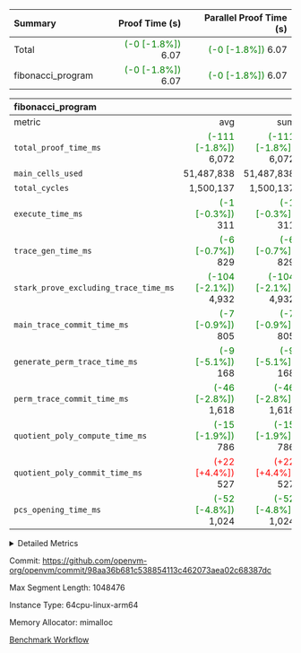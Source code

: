 | Summary | Proof Time (s) | Parallel Proof Time (s) |
|:---|---:|---:|
| Total | <span style='color: green'>(-0 [-1.8%])</span> 6.07 | <span style='color: green'>(-0 [-1.8%])</span> 6.07 |
| fibonacci_program | <span style='color: green'>(-0 [-1.8%])</span> 6.07 | <span style='color: green'>(-0 [-1.8%])</span> 6.07 |


| fibonacci_program |||||
|:---|---:|---:|---:|---:|
|metric|avg|sum|max|min|
| `total_proof_time_ms ` | <span style='color: green'>(-111 [-1.8%])</span> 6,072 | <span style='color: green'>(-111 [-1.8%])</span> 6,072 | <span style='color: green'>(-111 [-1.8%])</span> 6,072 | <span style='color: green'>(-111 [-1.8%])</span> 6,072 |
| `main_cells_used     ` |  51,487,838 |  51,487,838 |  51,487,838 |  51,487,838 |
| `total_cycles        ` |  1,500,137 |  1,500,137 |  1,500,137 |  1,500,137 |
| `execute_time_ms     ` | <span style='color: green'>(-1 [-0.3%])</span> 311 | <span style='color: green'>(-1 [-0.3%])</span> 311 | <span style='color: green'>(-1 [-0.3%])</span> 311 | <span style='color: green'>(-1 [-0.3%])</span> 311 |
| `trace_gen_time_ms   ` | <span style='color: green'>(-6 [-0.7%])</span> 829 | <span style='color: green'>(-6 [-0.7%])</span> 829 | <span style='color: green'>(-6 [-0.7%])</span> 829 | <span style='color: green'>(-6 [-0.7%])</span> 829 |
| `stark_prove_excluding_trace_time_ms` | <span style='color: green'>(-104 [-2.1%])</span> 4,932 | <span style='color: green'>(-104 [-2.1%])</span> 4,932 | <span style='color: green'>(-104 [-2.1%])</span> 4,932 | <span style='color: green'>(-104 [-2.1%])</span> 4,932 |
| `main_trace_commit_time_ms` | <span style='color: green'>(-7 [-0.9%])</span> 805 | <span style='color: green'>(-7 [-0.9%])</span> 805 | <span style='color: green'>(-7 [-0.9%])</span> 805 | <span style='color: green'>(-7 [-0.9%])</span> 805 |
| `generate_perm_trace_time_ms` | <span style='color: green'>(-9 [-5.1%])</span> 168 | <span style='color: green'>(-9 [-5.1%])</span> 168 | <span style='color: green'>(-9 [-5.1%])</span> 168 | <span style='color: green'>(-9 [-5.1%])</span> 168 |
| `perm_trace_commit_time_ms` | <span style='color: green'>(-46 [-2.8%])</span> 1,618 | <span style='color: green'>(-46 [-2.8%])</span> 1,618 | <span style='color: green'>(-46 [-2.8%])</span> 1,618 | <span style='color: green'>(-46 [-2.8%])</span> 1,618 |
| `quotient_poly_compute_time_ms` | <span style='color: green'>(-15 [-1.9%])</span> 786 | <span style='color: green'>(-15 [-1.9%])</span> 786 | <span style='color: green'>(-15 [-1.9%])</span> 786 | <span style='color: green'>(-15 [-1.9%])</span> 786 |
| `quotient_poly_commit_time_ms` | <span style='color: red'>(+22 [+4.4%])</span> 527 | <span style='color: red'>(+22 [+4.4%])</span> 527 | <span style='color: red'>(+22 [+4.4%])</span> 527 | <span style='color: red'>(+22 [+4.4%])</span> 527 |
| `pcs_opening_time_ms ` | <span style='color: green'>(-52 [-4.8%])</span> 1,024 | <span style='color: green'>(-52 [-4.8%])</span> 1,024 | <span style='color: green'>(-52 [-4.8%])</span> 1,024 | <span style='color: green'>(-52 [-4.8%])</span> 1,024 |



<details>
<summary>Detailed Metrics</summary>

| group | num_segments | keygen_time_ms | commit_exe_time_ms |
| --- | --- | --- | --- |
| fibonacci_program | 1 | 372 | 5 | 

| group | air_name | quotient_deg | interactions | constraints |
| --- | --- | --- | --- | --- |
| fibonacci_program | AccessAdapterAir<16> | 2 | 5 | 14 | 
| fibonacci_program | AccessAdapterAir<2> | 2 | 5 | 14 | 
| fibonacci_program | AccessAdapterAir<32> | 2 | 5 | 14 | 
| fibonacci_program | AccessAdapterAir<4> | 2 | 5 | 14 | 
| fibonacci_program | AccessAdapterAir<64> | 2 | 5 | 14 | 
| fibonacci_program | AccessAdapterAir<8> | 2 | 5 | 14 | 
| fibonacci_program | BitwiseOperationLookupAir<8> | 2 | 2 | 4 | 
| fibonacci_program | MemoryMerkleAir<8> | 2 | 4 | 40 | 
| fibonacci_program | PersistentBoundaryAir<8> | 2 | 3 | 6 | 
| fibonacci_program | PhantomAir | 2 | 3 | 5 | 
| fibonacci_program | Poseidon2PeripheryAir<BabyBearParameters>, 1> | 2 | 1 | 286 | 
| fibonacci_program | ProgramAir | 1 | 1 | 4 | 
| fibonacci_program | RangeTupleCheckerAir<2> | 1 | 1 | 4 | 
| fibonacci_program | VariableRangeCheckerAir | 1 | 1 | 4 | 
| fibonacci_program | VmAirWrapper<Rv32BaseAluAdapterAir, BaseAluCoreAir<4, 8> | 2 | 19 | 43 | 
| fibonacci_program | VmAirWrapper<Rv32BaseAluAdapterAir, LessThanCoreAir<4, 8> | 2 | 17 | 39 | 
| fibonacci_program | VmAirWrapper<Rv32BaseAluAdapterAir, ShiftCoreAir<4, 8> | 2 | 23 | 90 | 
| fibonacci_program | VmAirWrapper<Rv32BranchAdapterAir, BranchEqualCoreAir<4> | 2 | 11 | 25 | 
| fibonacci_program | VmAirWrapper<Rv32BranchAdapterAir, BranchLessThanCoreAir<4, 8> | 2 | 13 | 41 | 
| fibonacci_program | VmAirWrapper<Rv32CondRdWriteAdapterAir, Rv32JalLuiCoreAir> | 2 | 10 | 22 | 
| fibonacci_program | VmAirWrapper<Rv32HintStoreAdapterAir, Rv32HintStoreCoreAir> | 2 | 15 | 17 | 
| fibonacci_program | VmAirWrapper<Rv32JalrAdapterAir, Rv32JalrCoreAir> | 2 | 16 | 20 | 
| fibonacci_program | VmAirWrapper<Rv32LoadStoreAdapterAir, LoadSignExtendCoreAir<4, 8> | 2 | 18 | 33 | 
| fibonacci_program | VmAirWrapper<Rv32LoadStoreAdapterAir, LoadStoreCoreAir<4> | 2 | 17 | 38 | 
| fibonacci_program | VmAirWrapper<Rv32MultAdapterAir, DivRemCoreAir<4, 8> | 2 | 25 | 88 | 
| fibonacci_program | VmAirWrapper<Rv32MultAdapterAir, MulHCoreAir<4, 8> | 2 | 24 | 38 | 
| fibonacci_program | VmAirWrapper<Rv32MultAdapterAir, MultiplicationCoreAir<4, 8> | 2 | 19 | 26 | 
| fibonacci_program | VmAirWrapper<Rv32RdWriteAdapterAir, Rv32AuipcCoreAir> | 2 | 11 | 15 | 
| fibonacci_program | VmConnectorAir | 2 | 3 | 9 | 

| group | air_name | segment | rows | prep_cols | perm_cols | main_cols | cells |
| --- | --- | --- | --- | --- | --- | --- | --- |
| fibonacci_program | AccessAdapterAir<8> | 0 | 64 |  | 24 | 17 | 2,624 | 
| fibonacci_program | BitwiseOperationLookupAir<8> | 0 | 65,536 | 3 | 8 | 2 | 655,360 | 
| fibonacci_program | MemoryMerkleAir<8> | 0 | 256 |  | 20 | 32 | 13,312 | 
| fibonacci_program | PersistentBoundaryAir<8> | 0 | 64 |  | 12 | 20 | 2,048 | 
| fibonacci_program | PhantomAir | 0 | 2 |  | 12 | 6 | 36 | 
| fibonacci_program | Poseidon2PeripheryAir<BabyBearParameters>, 1> | 0 | 256 |  | 8 | 300 | 78,848 | 
| fibonacci_program | ProgramAir | 0 | 4,096 |  | 8 | 10 | 73,728 | 
| fibonacci_program | RangeTupleCheckerAir<2> | 0 | 524,288 | 2 | 8 | 1 | 4,718,592 | 
| fibonacci_program | VariableRangeCheckerAir | 0 | 262,144 | 2 | 8 | 1 | 2,359,296 | 
| fibonacci_program | VmAirWrapper<Rv32BaseAluAdapterAir, BaseAluCoreAir<4, 8> | 0 | 1,048,576 |  | 80 | 36 | 121,634,816 | 
| fibonacci_program | VmAirWrapper<Rv32BaseAluAdapterAir, LessThanCoreAir<4, 8> | 0 | 524,288 |  | 40 | 37 | 40,370,176 | 
| fibonacci_program | VmAirWrapper<Rv32BaseAluAdapterAir, ShiftCoreAir<4, 8> | 0 | 2 |  | 52 | 53 | 210 | 
| fibonacci_program | VmAirWrapper<Rv32BranchAdapterAir, BranchEqualCoreAir<4> | 0 | 262,144 |  | 48 | 26 | 19,398,656 | 
| fibonacci_program | VmAirWrapper<Rv32BranchAdapterAir, BranchLessThanCoreAir<4, 8> | 0 | 8 |  | 56 | 32 | 704 | 
| fibonacci_program | VmAirWrapper<Rv32CondRdWriteAdapterAir, Rv32JalLuiCoreAir> | 0 | 131,072 |  | 44 | 18 | 8,126,464 | 
| fibonacci_program | VmAirWrapper<Rv32HintStoreAdapterAir, Rv32HintStoreCoreAir> | 0 | 4 |  | 36 | 26 | 248 | 
| fibonacci_program | VmAirWrapper<Rv32JalrAdapterAir, Rv32JalrCoreAir> | 0 | 16 |  | 36 | 28 | 1,024 | 
| fibonacci_program | VmAirWrapper<Rv32LoadStoreAdapterAir, LoadStoreCoreAir<4> | 0 | 32 |  | 72 | 40 | 3,584 | 
| fibonacci_program | VmAirWrapper<Rv32RdWriteAdapterAir, Rv32AuipcCoreAir> | 0 | 16 |  | 28 | 21 | 784 | 
| fibonacci_program | VmConnectorAir | 0 | 2 | 1 | 12 | 4 | 32 | 

| group | segment | trace_gen_time_ms | total_proof_time_ms | total_cycles | total_cells | stark_prove_excluding_trace_time_ms | quotient_poly_compute_time_ms | quotient_poly_commit_time_ms | perm_trace_commit_time_ms | pcs_opening_time_ms | main_trace_commit_time_ms | main_cells_used | generate_perm_trace_time_ms | execute_time_ms |
| --- | --- | --- | --- | --- | --- | --- | --- | --- | --- | --- | --- | --- | --- | --- |
| fibonacci_program | 0 | 829 | 6,072 | 1,500,137 | 197,440,542 | 4,932 | 786 | 527 | 1,618 | 1,024 | 805 | 51,487,838 | 168 | 311 | 

</details>


Commit: https://github.com/openvm-org/openvm/commit/98aa36b681c538854113c462073aea02c68387dc

Max Segment Length: 1048476

Instance Type: 64cpu-linux-arm64

Memory Allocator: mimalloc

[Benchmark Workflow](https://github.com/openvm-org/openvm/actions/runs/12938149585)
